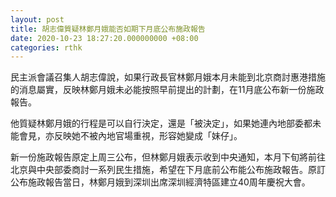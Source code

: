 ```yaml
---
layout: post
title: 胡志偉質疑林鄭月娥能否如期下月底公布施政報告
date: 2020-10-23 18:27:20.000000000 +08:00
categories: rthk
---
```


民主派會議召集人胡志偉說，如果行政長官林鄭月娥本月未能到北京商討惠港措施的消息屬實，反映林鄭月娥未必能按照早前提出的計劃，在11月底公布新一份施政報告。

他質疑林鄭月娥的行程是可以自行決定，還是「被決定」，如果她連內地部委都未能會見，亦反映她不被內地官場重視，形容她變成「妹仔」。

新一份施政報告原定上周三公布，但林鄭月娥表示收到中央通知，本月下旬將前往北京與中央部委商討一系列民生措施，希望在下月底前公布能公布施政報告。原訂公布施政報告當日，林鄭月娥到深圳出席深圳經濟特區建立40周年慶祝大會。
